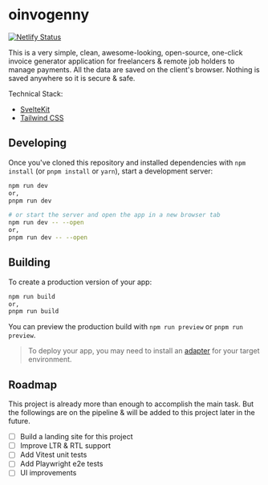 # oinvogenny

[![Netlify Status](https://api.netlify.com/api/v1/badges/f8c0fe15-cac6-483e-a183-c1b219ac4a74/deploy-status)](https://app.netlify.com/sites/oinvogenny/deploys)

This is a very simple, clean, awesome-looking, open-source, one-click invoice generator application for freelancers & remote job holders to manage payments. All the data are saved on the client's browser. Nothing is saved anywhere so it is secure & safe.

Technical Stack:

- [SvelteKit](https://kit.svelte.dev/)
- [Tailwind CSS](https://tailwindcss.com/)

## Developing

Once you've cloned this repository and installed dependencies with `npm install` (or `pnpm install` or `yarn`), start a development server:

```bash
npm run dev
or,
pnpm run dev

# or start the server and open the app in a new browser tab
npm run dev -- --open
or,
pnpm run dev -- --open
```

## Building

To create a production version of your app:

```bash
npm run build
or,
pnpm run build
```

You can preview the production build with `npm run preview` or `pnpm run preview`.

> To deploy your app, you may need to install an [adapter](https://kit.svelte.dev/docs/adapters) for your target environment.

## Roadmap

This project is already more than enough to accomplish the main task. But the followings are on the pipeline & will be added to this project later in the future.

- [ ] Build a landing site for this project
- [ ] Improve LTR & RTL support
- [ ] Add Vitest unit tests
- [ ] Add Playwright e2e tests
- [ ] UI improvements
